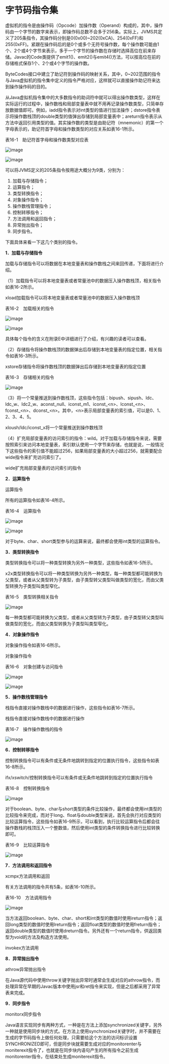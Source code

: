 # 字节码指令集

虚拟机的指令是由操作码（Opcode）加操作数（Operand）构成的，其中，操作码由一个字节的数字来表示，即操作码总数不会多于256条。实际上，JVMS共定义了205条指令，其操作码分别是0\(0x00\)~202\(0xCA\)、254\(0xFF\)和255\(0xFF\)。紧跟在操作码后的是0个或多个无符号操作数，每个操作数可能由1个、2个或4个字节来表示，多于一个字节的操作数在存储时选择高位在前来存储。Javac的Code类提供了emit1\(\)、emit2\(\)与emit4\(\)方法，可以按高位在前的存储格式保存1个、2个或4个字节的操作数。 

ByteCodes接口中建立了助记符到操作码的映射关系，其中，0~202范围的指令与Java虚拟机的指令集中定义的指令严格对应，这样就可以直接操作助记符来达到操作操作码的目的。 

从Java虚拟机指令集中的大多数指令的助词符中就可以得出操作数类型，这样在实际运行的过程中，操作数栈和局部变量表中就不用再记录操作数类型，只简单存放数据值即可。例如，iadd指令表示对int类型的值进行加法操作；dstore指令表示将操作数栈顶的double类型的值弹出存储到局部变量表中；areturn指令表示从方法中返回引用类型的值。其实操作数的类型是由助记符（mnemonic）的第一个字母表示的，助记符首字母和操作数类型的对应关系如表16\-1所示。 

表16\-1　助记符首字母和操作数类型对应表 

![image](https://github.com/YangLuchao/img_host/raw/master/20230418/image.6ip7nqnglek0.webp)

![image](https://github.com/YangLuchao/img_host/raw/master/20230418/image.5nd0ftbgj980.webp)

可以将JVMS定义的205条指令按用途大概分为9类，分别为： 

1. 加载与存储指令； 
2. 运算指令； 
3. 类型转换指令； 
4. 对象操作指令； 
5. 操作数栈管理指令； 
6. 控制转移指令； 
7. 方法调用和返回指令； 
8. 异常抛出指令； 
9. 同步指令。 

下面具体来看一下这几个类别的指令。 

**1．加载与存储指令**

加载与存储指令可以将数据在本地变量表和操作数栈之间来回传递，下面将进行介绍。 

（1）加载指令可以将本地变量表或者常量池中的数据压入操作数栈顶，相关指令如表16\-2所示。

 xload加载指令可以将本地变量表或者常量池中的数据压入操作数栈顶

表16\-2　加载相关的指令 

![image](https://github.com/YangLuchao/img_host/raw/master/20230418/image.5etes7fxg7w0.webp)

![image](https://github.com/YangLuchao/img_host/raw/master/20230418/image.1msi0fidjhb4.webp)

具体每个指令的含义在附录E中详细进行了介绍，有兴趣的读者可以查看。 

（2）存储指令将操作数栈顶的数据弹出后存储到本地变量表的指定位置，相关指令如表16\-3所示。

 xstore存储指令将操作数栈顶的数据弹出后存储到本地变量表的指定位置

表16\-3　存储相关的指令 

![image](https://github.com/YangLuchao/img_host/raw/master/20230418/image.rwqr9l3cweo.webp)

（3）将一个常量推送到操作数栈顶，这些指令包括：bipush、sipush、ldc、ldc\_w、ldc2\_w、aconst\_null、iconst\_m1、iconst\_\<n\>、lconst\_\<n\>、fconst\_\<n\>、dconst\_\<n\>。其中，\<n\>表示局部变量表的索引值，可以是0、1、2、3、4、5。 

xloush/ldc/iconst\_x将一个常量推送到操作数栈顶

（4）扩充局部变量表的访问索引的指令：wild。对于加载与存储指令来说，需要按照索引来访问本地变量表，索引默认使用一个字节来存储，也就是说，一般情况下这些指令的索引值不能超过256，如果局部变量表的大小超过256，就需要配合wide指令来扩充访问索引了。 

wide扩充局部变量表的访问索引的指令

**2．运算指令**

运算指令

所有的运算指令如表16\-4所示。 

表16\-4　运算指令 

![image](https://github.com/YangLuchao/img_host/raw/master/20230418/image.56cnx9q6sq00.webp)

![image](https://github.com/YangLuchao/img_host/raw/master/20230418/image.43kqnitzr1k0.webp)

对于byte、char、short类型参与的运算来说，最终都会使用int类型的运算指令。 

**3．类型转换指令**

类型转换指令可以将一种类型转换为另外一种类型，这些指令如表16\-5所示。 

x2x类型转换指令可以将一种类型转换为另外一种类型，每一种类型都可能转换为父类型，或者从父类型转为子类型，由子类型转父类型叫做类型的宽化，而由父类型转换为子类型叫类型窄化。 

表16\-5　类型转换相关指令 

![image](https://github.com/YangLuchao/img_host/raw/master/20230418/image.1jza20pfbvgg.webp)

每一种类型都可能转换为父类型，或者从父类型转为子类型，由子类型转父类型叫做类型的宽化，而由父类型转换为子类型叫类型窄化。 

**4．对象操作指令**

对象操作指令如表16\-6所示。 

对象操作指令

表16\-6　对象创建与访问指令 

![image](https://github.com/YangLuchao/img_host/raw/master/20230418/image.4kauip0pkxo0.webp)

![image](https://github.com/YangLuchao/img_host/raw/master/20230418/image.1mrbh49rxzuo.webp)

**5．操作数栈管理指令**

栈指令直接对操作数栈中的数据进行操作，这些指令如表16\-7所示。 

栈指令直接对操作数栈中的数据进行操作

表16\-7　操作操作数栈的指令 

![image](https://github.com/YangLuchao/img_host/raw/master/20230418/image.3xpxfwm5mu00.webp)

**6．控制转移指令**

控制转换指令可以有条件或无条件地跳转到指定的位置执行指令，这些指令如表16\-8所示。

 ifx/xswitch/控制转换指令可以有条件或无条件地跳转到指定的位置执行指令

表16\-8　控制转换指令 

![image](https://github.com/YangLuchao/img_host/raw/master/20230418/image.bok0zuuoeq0.webp)

对于boolean、byte、char与short类型的条件比较操作，最终都会使用int类型的比较指令来完成，而对于long、float与double类型来说，首先会执行对应类型的比较运算指令，这些指令如表16\-9所示，可以看到，执行比较运算指令后都会往操作数栈的栈顶压入一个整数值，然后使用int类型的条件转换指令进行比较转换即可。 

表16\-9　比较运算指令 

![image](https://github.com/YangLuchao/img_host/raw/master/20230418/image.3l9py5ax8ky0.webp)

**7．方法调用和返回指令**

xcmpx方法调用和返回

有关方法调用的指令共有5条，如表16\-10所示。 

表16\-10　方法调用指令 

![image](https://github.com/YangLuchao/img_host/raw/master/20230418/image.4e8ujlfjico0.webp)

当方法返回boolean、byte、char、short和int类型的数值时使用ireturn指令；返回long类型的数值时使用lreturn指令；返回float类型的数值时使用freturn指令；返回double类型的数值时使用dreturn指令。另外还有一个return指令，供返回类型为void的方法及构造方法使用。 

invokex方法调用

**8．异常抛出指令**

athrow异常抛出指令

在Java源代码中使用throw关键字抛出异常时通常会生成对应的athrow指令，而处理异常在早期的Javac版本中使用jsr和ret指令来实现，但是之后都采用了异常表来完成。 

**9．同步指令**

monitorx同步指令

Java语言实现同步有两种方式，一种是在方法上添加synchronized关键字，另外一种就是使用同步块的方式。在方法上使用synchronized关键字时，并不需要在生成的字节码指令上做任何处理，只需要给这个方法的访问标识设置SYNCHRONIZED即可，但是同步块就需要生成对应的monitorenter与moniterexit指令了，也就是在同步块内语句产生的所有指令之前生成monitorenter指令，在结束处生成moniterexit指令。 
